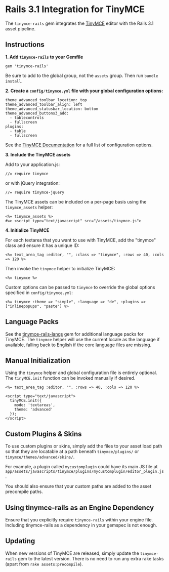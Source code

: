 Rails 3.1 Integration for TinyMCE
=================================

The `tinymce-rails` gem integrates the [TinyMCE](http://www.tinymce.com/) editor with the Rails 3.1 asset pipeline.


Instructions
------------

**1. Add `tinymce-rails` to your Gemfile**

    gem 'tinymce-rails'

Be sure to add to the global group, not the `assets` group. Then run `bundle install`.


**2. Create a `config/tinymce.yml` file with your global configuration options:**

    theme_advanced_toolbar_location: top
    theme_advanced_toolbar_align: left
    theme_advanced_statusbar_location: bottom
    theme_advanced_buttons3_add:
      - tablecontrols
      - fullscreen
    plugins:
      - table
      - fullscreen

See the [TinyMCE Documentation](http://www.tinymce.com/wiki.php/Configuration) for a full list of configuration options.


**3. Include the TinyMCE assets**

Add to your application.js:

    //= require tinymce

or with jQuery integration:

    //= require tinymce-jquery

The TinyMCE assets can be included on a per-page basis using the `tinymce_assets` helper:

    <%= tinymce_assets %>
    #=> <script type="text/javascript" src="/assets/tinymce.js">


**4. Initialize TinyMCE**

For each textarea that you want to use with TinyMCE, add the "tinymce" class and ensure it has a unique ID:

    <%= text_area_tag :editor, "", :class => "tinymce", :rows => 40, :cols => 120 %>

Then invoke the `tinymce` helper to initialize TinyMCE:

    <%= tinymce %>

Custom options can be passed to `tinymce` to override the global options specified in `config/tinymce.yml`:

    <%= tinymce :theme => "simple", :language => "de", :plugins => ["inlinepopups", "paste"] %>


Language Packs
--------------

See the [tinymce-rails-langs](https://github.com/spohlenz/tinymce-rails-langs) gem for additional language packs for TinyMCE. The `tinymce` helper will use the current locale as the language if available, falling back to English if the core language files are missing.


Manual Initialization
---------------------

Using the `tinymce` helper and global configuration file is entirely optional. The `tinyMCE.init` function can be invoked manually if desired.

    <%= text_area_tag :editor, "", :rows => 40, :cols => 120 %>

    <script type="text/javascript">
      tinyMCE.init({
        mode: 'textareas',
        theme: 'advanced'
      });
    </script>


Custom Plugins & Skins
----------------------

To use custom plugins or skins, simply add the files to your asset load path so that they are locatable at a path beneath `tinymce/plugins/` or `tinymce/themes/advanced/skins/`.

For example, a plugin called `mycustomplugin` could have its main JS file at `app/assets/javascripts/tinymce/plugins/mycustomplugin/editor_plugin.js`.

You should also ensure that your custom paths are added to the asset precompile paths.


Using tinymce-rails as an Engine Dependency
-------------------------------------------

Ensure that you explicitly require `tinymce-rails` within your engine file. Including tinymce-rails as a dependency in your gemspec is not enough.


Updating
--------

When new versions of TinyMCE are released, simply update the `tinymce-rails` gem to the latest version. There is no need to run any extra rake tasks (apart from `rake assets:precompile`).
